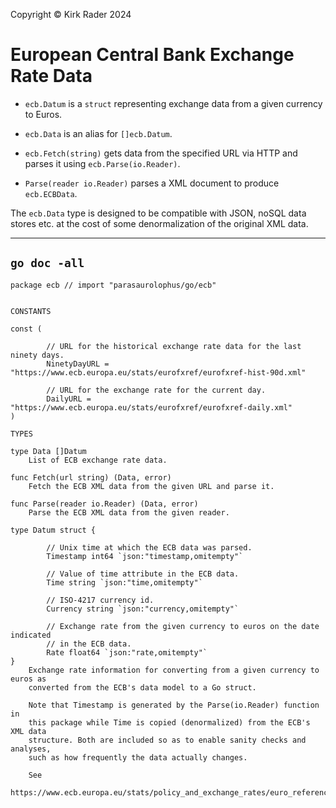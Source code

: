 Copyright &copy; Kirk Rader 2024

# European Central Bank Exchange Rate Data

* `ecb.Datum` is a `struct` representing exchange data from a given currency to
  Euros.

* `ecb.Data` is an alias for `[]ecb.Datum`.

* `ecb.Fetch(string)` gets data from the specified URL via HTTP and parses it
  using `ecb.Parse(io.Reader)`.

* `Parse(reader io.Reader)` parses a XML document to produce `ecb.ECBData`.

The `ecb.Data` type is designed to be compatible with JSON, noSQL data stores
etc. at the cost of some denormalization of the original XML data.

---

## `go doc -all`

```
package ecb // import "parasaurolophus/go/ecb"


CONSTANTS

const (

        // URL for the historical exchange rate data for the last ninety days.
        NinetyDayURL = "https://www.ecb.europa.eu/stats/eurofxref/eurofxref-hist-90d.xml"

        // URL for the exchange rate for the current day.
        DailyURL = "https://www.ecb.europa.eu/stats/eurofxref/eurofxref-daily.xml"
)

TYPES

type Data []Datum
    List of ECB exchange rate data.

func Fetch(url string) (Data, error)
    Fetch the ECB XML data from the given URL and parse it.

func Parse(reader io.Reader) (Data, error)
    Parse the ECB XML data from the given reader.

type Datum struct {

        // Unix time at which the ECB data was parsed.
        Timestamp int64 `json:"timestamp,omitempty"`

        // Value of time attribute in the ECB data.
        Time string `json:"time,omitempty"`

        // ISO-4217 currency id.
        Currency string `json:"currency,omitempty"`

        // Exchange rate from the given currency to euros on the date indicated
        // in the ECB data.
        Rate float64 `json:"rate,omitempty"`
}
    Exchange rate information for converting from a given currency to euros as
    converted from the ECB's data model to a Go struct.

    Note that Timestamp is generated by the Parse(io.Reader) function in
    this package while Time is copied (denormalized) from the ECB's XML data
    structure. Both are included so as to enable sanity checks and analyses,
    such as how frequently the data actually changes.

    See
    https://www.ecb.europa.eu/stats/policy_and_exchange_rates/euro_reference_exchange_rates/html/index.en.html
```
